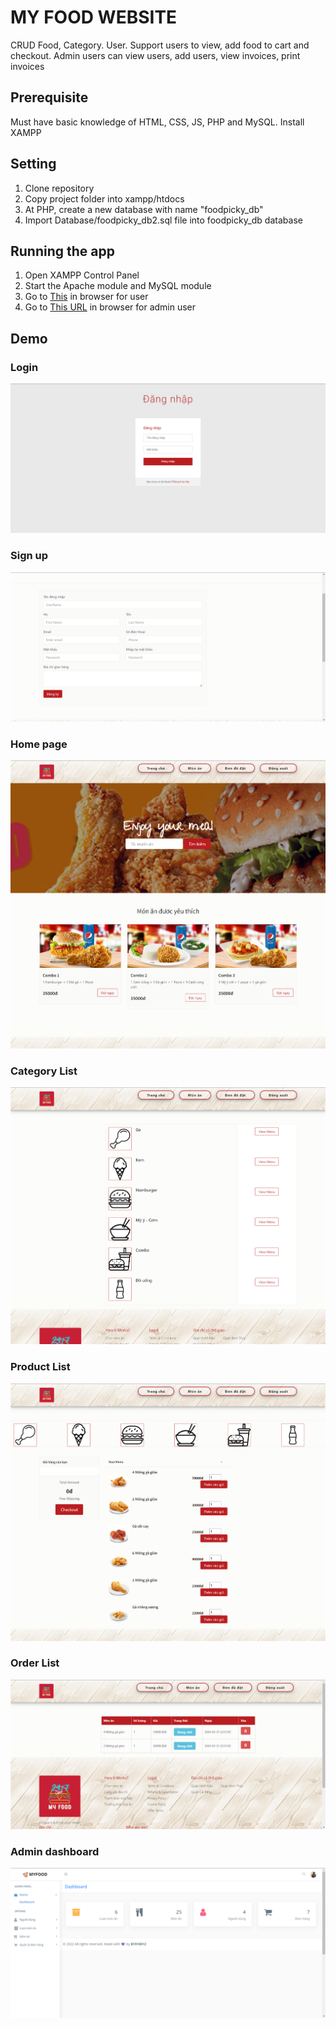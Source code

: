 # MY FOOD WEBSITE

CRUD Food, Category. User. Support users to view, add food to cart and checkout. Admin users can view users, add users, view invoices, print invoices

## Prerequisite

Must have basic knowledge of HTML, CSS, JS, PHP and MySQL.
Install XAMPP

## Setting

1. Clone repository
2. Copy project folder into xampp/htdocs
3. At PHP, create a new database with name "foodpicky_db"
4. Import Database/foodpicky_db2.sql file into foodpicky_db database

## Running the app

1. Open XAMPP Control Panel
2. Start the Apache module and MySQL module
3. Go to [This](http://localhost/MYFOOD/) in browser for user
4. Go to [This URL](http://localhost/MYFOOD/admin) in browser for admin user

## Demo

### Login

![Login](images/img/login.png)

### Sign up

![SignUp](images/img/signup.png)

### Home page

![Home](images/img/homepage.png)

### Category List

![CateList](images/img/categorylist.png)

### Product List

![ProductList](images/img/productlist.png)

### Order List

![OrderList](images/img/orderlist.png)

### Admin dashboard

![Admin dashboard](images/img/admindashboard.png)
